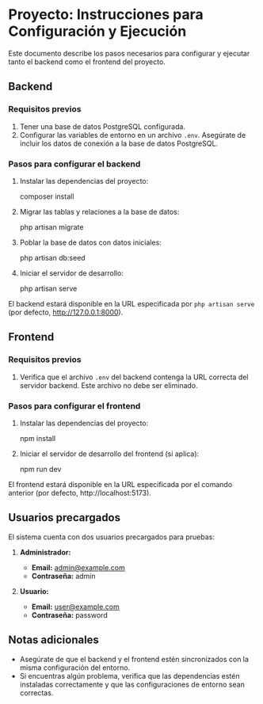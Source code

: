 # Proyecto: Instrucciones para Configuración y Ejecución

Este documento describe los pasos necesarios para configurar y ejecutar tanto el backend como el frontend del proyecto.

## **Backend**

### **Requisitos previos**

1. Tener una base de datos PostgreSQL configurada.
2. Configurar las variables de entorno en un archivo `.env`. Asegúrate de incluir los datos de conexión a la base de datos PostgreSQL.

### **Pasos para configurar el backend**

1. Instalar las dependencias del proyecto:

   composer install


2. Migrar las tablas y relaciones a la base de datos:

   php artisan migrate


3. Poblar la base de datos con datos iniciales:

   php artisan db:seed


4. Iniciar el servidor de desarrollo:

   php artisan serve


El backend estará disponible en la URL especificada por `php artisan serve` (por defecto, http://127.0.0.1:8000).

## **Frontend**

### **Requisitos previos**

1. Verifica que el archivo `.env` del backend contenga la URL correcta del servidor backend. Este archivo no debe ser eliminado.

### **Pasos para configurar el frontend**

1. Instalar las dependencias del proyecto:

   npm install


2. Iniciar el servidor de desarrollo del frontend (si aplica):

   npm run dev


El frontend estará disponible en la URL especificada por el comando anterior (por defecto, http://localhost:5173).

## **Usuarios precargados**

El sistema cuenta con dos usuarios precargados para pruebas:

1. **Administrador:**
   - **Email:** admin@example.com
   - **Contraseña:** admin

2. **Usuario:**
   - **Email:** user@example.com
   - **Contraseña:** password

## **Notas adicionales**

- Asegúrate de que el backend y el frontend estén sincronizados con la misma configuración del entorno.
- Si encuentras algún problema, verifica que las dependencias estén instaladas correctamente y que las configuraciones de entorno sean correctas.

